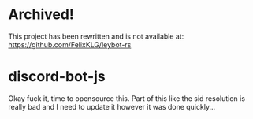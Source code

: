 # Archived!
This project has been rewritten and is not available at:
https://github.com/FelixKLG/leybot-rs

# discord-bot-js
Okay fuck it, time to opensource this.
Part of this like the sid resolution is really bad and I need to update it however it was done quickly...
